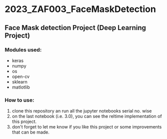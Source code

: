 # 2023_ZAF003_FaceMaskDetection
## Face Mask detection Project (Deep Learning Project)

### Modules used:
* keras
* numpy
* os
* open-cv
* sklearn
* matlotlib

### How to use:
1) clone this repository an run all the jupyter notebooks serial no. wise
2) on the last notebook (i.e. 3.0), you can see the reltime implementation of this project.
3) don't forget to let me know if you like this project or some improvements that can be made.
